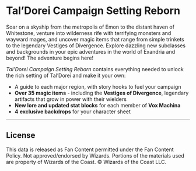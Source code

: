 # Tal’Dorei Campaign Setting Reborn

Soar on a skyship from the metropolis of Emon to the distant haven of Whitestone, venture into wilderness rife with terrifying monsters and wayward mages, and uncover magic items that range from simple trinkets to the legendary Vestiges of Divergence. Explore dazzling new subclasses and backgrounds in your epic adventures in the world of Exandria and beyond! The adventure begins here!

_Tal’Dorei Campaign Setting Reborn_ contains everything needed to unlock the rich setting of Tal’Dorei and make it your own:

* A guide to each major region, with story hooks to fuel your campaign
* **Over 35 magic items** \- including the **Vestiges of Divergence**, legendary artifacts that grow in power with their wielders
* **New lore and updated stat blocks** for each member of **Vox Machina**
* **4** **exclusive backdrops** for your character sheet

---

## License

This data is released as Fan Content permitted under the Fan Content Policy. Not approved/endorsed by Wizards. Portions of the materials used are property of Wizards of the Coast. © Wizards of the Coast LLC.
